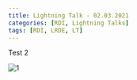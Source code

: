 ```yaml
---
title: Lightning Talk - 02.03.2021
categories: [RDI, Lightning Talks]
tags: [RDI, LRDE, LT]
---
```


Test 2

![1](https://drive.google.com/file/d/1TgmVSp0yAzgOPuu5wZXqySgFcIVC7noW/view?usp=sharing)
